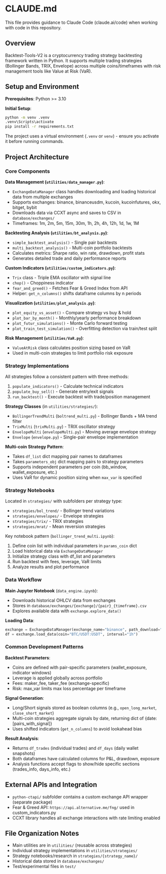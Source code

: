 # CLAUDE.md

This file provides guidance to Claude Code (claude.ai/code) when working with code in this repository.

## Overview

Backtest-Tools-V2 is a cryptocurrency trading strategy backtesting framework written in Python. It supports multiple trading strategies (Bollinger Bands, TRIX, Envelope) across multiple coins/timeframes with risk management tools like Value at Risk (VaR).

## Setup and Environment

**Prerequisites**: Python >= 3.10

**Initial Setup**:
```bash
python -m venv .venv
.venv\Scripts\activate
pip install -r requirements.txt
```

The project uses a virtual environment (`.venv` or `venv`) - ensure you activate it before running commands.

## Project Architecture

### Core Components

**Data Management (`utilities/data_manager.py`)**:
- `ExchangeDataManager` class handles downloading and loading historical data from multiple exchanges
- Supports exchanges: binance, binanceusdm, kucoin, kucoinfutures, okx, bitget, bybit
- Downloads data via CCXT async and saves to CSV in `database/exchanges/`
- Timeframes: 1m, 2m, 5m, 15m, 30m, 1h, 2h, 4h, 12h, 1d, 1w, 1M

**Backtesting Analysis (`utilities/bt_analysis.py`)**:
- `simple_backtest_analysis()` - Single pair backtests
- `multi_backtest_analysis()` - Multi-coin portfolio backtests
- Calculates metrics: Sharpe ratio, win rate, drawdown, profit stats
- Generates detailed trade and daily performance reports

**Custom Indicators (`utilities/custom_indicators.py`)**:
- `Trix` class - Triple EMA oscillator with signal line
- `chop()` - Choppiness indicator
- `fear_and_greed()` - Fetches Fear & Greed Index from API
- Helper: `get_n_columns()` shifts dataframe columns by n periods

**Visualization (`utilities/plot_analysis.py`)**:
- `plot_equity_vs_asset()` - Compare strategy vs buy & hold
- `plot_bar_by_month()` - Monthly/yearly performance breakdown
- `plot_futur_simulations()` - Monte Carlo forward testing
- `plot_train_test_simulation()` - Overfitting detection via train/test split

**Risk Management (`utilities/VaR.py`)**:
- `ValueAtRisk` class calculates position sizing based on VaR
- Used in multi-coin strategies to limit portfolio risk exposure

### Strategy Implementations

All strategies follow a consistent pattern with three methods:
1. `populate_indicators()` - Calculate technical indicators
2. `populate_buy_sell()` - Generate entry/exit signals
3. `run_backtest()` - Execute backtest with trade/position management

**Strategy Classes** (in `utilities/strategies/`):
- `BollingerTrendMulti` (`boltrend_multi.py`) - Bollinger Bands + MA trend filter
- `TrixMulti` (`trixMulti.py`) - TRIX oscillator strategy
- `EnvelopeMulti` (`envelopeMulti.py`) - Moving average envelope strategy
- `Envelope` (`envelope.py`) - Single-pair envelope implementation

**Multi-coin Strategy Pattern**:
- Takes `df_list` dict mapping pair names to dataframes
- Takes `parameters_obj` dict mapping pairs to strategy parameters
- Supports independent parameters per coin (bb_window, wallet_exposure, etc.)
- Uses VaR for dynamic position sizing when `max_var` is specified

### Strategy Notebooks

Located in `strategies/` with subfolders per strategy type:
- `strategies/bol_trend/` - Bollinger trend variations
- `strategies/envelopes/` - Envelope strategies
- `strategies/trix/` - TRIX strategies
- `strategies/mrat/` - Mean reversion strategies

Key notebook pattern (`bollinger_trend_multi.ipynb`):
1. Define coin list with individual parameters in `params_coin` dict
2. Load historical data via `ExchangeDataManager`
3. Initialize strategy class with df_list and parameters
4. Run backtest with fees, leverage, VaR limits
5. Analyze results and plot performance

### Data Workflow

**Main Jupyter Notebook** (`data_engine.ipynb`):
- Downloads historical OHLCV data from exchanges
- Stores in `database/exchanges/{exchange}/{pair}_{timeframe}.csv`
- Explores available data with `exchange.explore_data()`

**Loading Data**:
```python
exchange = ExchangeDataManager(exchange_name="binance", path_download="./database/exchanges")
df = exchange.load_data(coin="BTC/USDT:USDT", interval="1h")
```

### Common Development Patterns

**Backtest Parameters**:
- Coins are defined with pair-specific parameters (wallet_exposure, indicator windows)
- Leverage is applied globally across portfolio
- Fees: maker_fee, taker_fee (exchange-specific)
- Risk: max_var limits max loss percentage per timeframe

**Signal Generation**:
- Long/Short signals stored as boolean columns (e.g., `open_long_market`, `close_short_market`)
- Multi-coin strategies aggregate signals by date, returning dict of {date: [pairs_with_signal]}
- Uses shifted indicators (`get_n_columns`) to avoid lookahead bias

**Result Analysis**:
- Returns `df_trades` (individual trades) and `df_days` (daily wallet snapshots)
- Both dataframes have calculated columns for P&L, drawdown, exposure
- Analysis functions accept flags to show/hide specific sections (trades_info, days_info, etc.)

## External APIs and Integration

- `python-ctapi/` subfolder contains a custom exchange API wrapper (separate package)
- Fear & Greed API: `https://api.alternative.me/fng/` used in custom_indicators.py
- CCXT library handles all exchange interactions with rate limiting enabled

## File Organization Notes

- Main utilities are in `utilities/` (reusable across strategies)
- Individual strategy implementations in `utilities/strategies/`
- Strategy notebooks/research in `strategies/{strategy_name}/`
- Historical data stored in `database/exchanges/`
- Test/experimental files in `test/`
